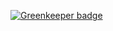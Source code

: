 
[![Greenkeeper badge](https://badges.greenkeeper.io/basarat/demo-corejs.svg)](https://greenkeeper.io/)
